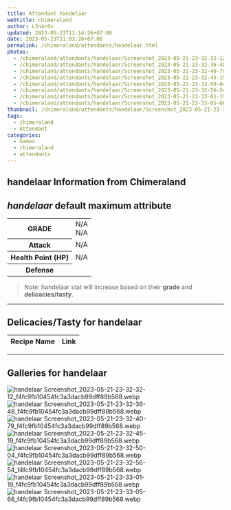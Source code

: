 ```yaml
---
title: Attendant handelaar
webtitle: chimeraland
author: L3n4r0x
updated: 2023-05-23T11:14:26+07:00
date: 2023-05-23T11:03:26+07:00
permalink: /chimeraland/attendants/handelaar.html
photos:
  - /chimeraland/attendants/handelaar/Screenshot_2023-05-21-23-32-32-12_f4fc9fb10454fc3a3dacb99dff89b568.webp
  - /chimeraland/attendants/handelaar/Screenshot_2023-05-21-23-32-36-48_f4fc9fb10454fc3a3dacb99dff89b568.webp
  - /chimeraland/attendants/handelaar/Screenshot_2023-05-21-23-32-40-79_f4fc9fb10454fc3a3dacb99dff89b568.webp
  - /chimeraland/attendants/handelaar/Screenshot_2023-05-21-23-32-45-19_f4fc9fb10454fc3a3dacb99dff89b568.webp
  - /chimeraland/attendants/handelaar/Screenshot_2023-05-21-23-32-50-04_f4fc9fb10454fc3a3dacb99dff89b568.webp
  - /chimeraland/attendants/handelaar/Screenshot_2023-05-21-23-32-56-54_f4fc9fb10454fc3a3dacb99dff89b568.webp
  - /chimeraland/attendants/handelaar/Screenshot_2023-05-21-23-33-01-19_f4fc9fb10454fc3a3dacb99dff89b568.webp
  - /chimeraland/attendants/handelaar/Screenshot_2023-05-21-23-33-05-66_f4fc9fb10454fc3a3dacb99dff89b568.webp
thumbnail: /chimeraland/attendants/handelaar/Screenshot_2023-05-21-23-32-32-12_f4fc9fb10454fc3a3dacb99dff89b568.webp
tags:
  - chimeraland
  - Attendant
categories:
  - Games
  - chimeraland
  - attendants
---
```


<link
  rel="stylesheet"
  href="https://rawcdn.githack.com/dimaslanjaka/Web-Manajemen/870a349/css/bootstrap-5-3-0-alpha3-wrapper.css"
/>
<section id="bootstrap-wrapper">
  <div data-bs-theme="dark">
    <h2>handelaar Information from Chimeraland</h2>
    <h2 id="attribute"><i>handelaar</i> default maximum attribute</h2>
    <div class="row">
      <div class="col mb-2">
        <div class="card">
          <div class="card-body">
            <table>
              <tr>
                <th>GRADE</th>
                <td>N/A <br />N/A</td>
              </tr>
              <tr>
                <th>Attack</th>
                <td>N/A</td>
              </tr>
              <tr>
                <th>Health Point (HP)</th>
                <td>N/A</td>
              </tr>
              <tr>
                <th>Defense</th>
                <td></td>
              </tr>
            </table>
          </div>
        </div>
      </div>
    </div>
    <blockquote>
      Note: handelaar stat will increase based on their <b>grade</b> and
      <b>delicacies/tasty</b>.
    </blockquote>
    <hr />
    <h2 id="delicacies">Delicacies/Tasty for handelaar</h2>
    <div class="card">
      <div class="card-body">
        <div class="table-responsive">
          <table class="table table-striped">
            <thead>
              <tr>
                <th>Recipe Name</th>
                <th>Link</th>
              </tr>
            </thead>
            <tbody></tbody>
          </table>
        </div>
      </div>
    </div>
    <hr />
    <div id="gallery">
      <h2>Galleries for handelaar</h2>
      <div class="row">
        <div class="col-lg-6 col-12">
          <img
            src="https://www.webmanajemen.com/chimeraland/attendants/handelaar/Screenshot_2023-05-21-23-32-32-12_f4fc9fb10454fc3a3dacb99dff89b568.webp"
            alt="handelaar Screenshot_2023-05-21-23-32-32-12_f4fc9fb10454fc3a3dacb99dff89b568.webp"
          />
        </div>
        <div class="col-lg-6 col-12">
          <img
            src="https://www.webmanajemen.com/chimeraland/attendants/handelaar/Screenshot_2023-05-21-23-32-36-48_f4fc9fb10454fc3a3dacb99dff89b568.webp"
            alt="handelaar Screenshot_2023-05-21-23-32-36-48_f4fc9fb10454fc3a3dacb99dff89b568.webp"
          />
        </div>
        <div class="col-lg-6 col-12">
          <img
            src="https://www.webmanajemen.com/chimeraland/attendants/handelaar/Screenshot_2023-05-21-23-32-40-79_f4fc9fb10454fc3a3dacb99dff89b568.webp"
            alt="handelaar Screenshot_2023-05-21-23-32-40-79_f4fc9fb10454fc3a3dacb99dff89b568.webp"
          />
        </div>
        <div class="col-lg-6 col-12">
          <img
            src="https://www.webmanajemen.com/chimeraland/attendants/handelaar/Screenshot_2023-05-21-23-32-45-19_f4fc9fb10454fc3a3dacb99dff89b568.webp"
            alt="handelaar Screenshot_2023-05-21-23-32-45-19_f4fc9fb10454fc3a3dacb99dff89b568.webp"
          />
        </div>
        <div class="col-lg-6 col-12">
          <img
            src="https://www.webmanajemen.com/chimeraland/attendants/handelaar/Screenshot_2023-05-21-23-32-50-04_f4fc9fb10454fc3a3dacb99dff89b568.webp"
            alt="handelaar Screenshot_2023-05-21-23-32-50-04_f4fc9fb10454fc3a3dacb99dff89b568.webp"
          />
        </div>
        <div class="col-lg-6 col-12">
          <img
            src="https://www.webmanajemen.com/chimeraland/attendants/handelaar/Screenshot_2023-05-21-23-32-56-54_f4fc9fb10454fc3a3dacb99dff89b568.webp"
            alt="handelaar Screenshot_2023-05-21-23-32-56-54_f4fc9fb10454fc3a3dacb99dff89b568.webp"
          />
        </div>
        <div class="col-lg-6 col-12">
          <img
            src="https://www.webmanajemen.com/chimeraland/attendants/handelaar/Screenshot_2023-05-21-23-33-01-19_f4fc9fb10454fc3a3dacb99dff89b568.webp"
            alt="handelaar Screenshot_2023-05-21-23-33-01-19_f4fc9fb10454fc3a3dacb99dff89b568.webp"
          />
        </div>
        <div class="col-lg-6 col-12">
          <img
            src="https://www.webmanajemen.com/chimeraland/attendants/handelaar/Screenshot_2023-05-21-23-33-05-66_f4fc9fb10454fc3a3dacb99dff89b568.webp"
            alt="handelaar Screenshot_2023-05-21-23-33-05-66_f4fc9fb10454fc3a3dacb99dff89b568.webp"
          />
        </div>
      </div>
    </div>
  </div>
</section>
